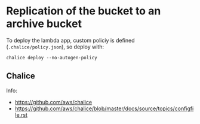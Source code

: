 
# Replication of the bucket to an archive bucket

To deploy the lambda app, custom policiy is defined (`.chalice/policy.json`), so deploy with:

```
chalice deploy --no-autogen-policy
```

## Chalice

Info:

* https://github.com/aws/chalice
* https://github.com/aws/chalice/blob/master/docs/source/topics/configfile.rst

